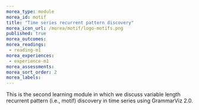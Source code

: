 ```yaml
---
morea_type: module
morea_id: motif
title: "Time series recurrent pattern discovery"
morea_icon_url: /morea/motif/logo-motifs.png
published: true
morea_outcomes:
morea_readings:
 - reading-m1
morea_experiences:
 - experience-m1
morea_assessments:
morea_sort_order: 2
morea_labels:
---
```


This is the second learning module in which we discuss variable length recurrent pattern (i.e., motif) discovery in time series using GrammarViz 2.0.
